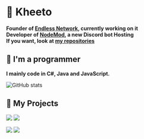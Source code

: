# 📌 Kheeto
<b>Founder of [Endless Network](https://github.com/Endless-Development), currently working on it</b><br>
<b>Developer of [NodeMod](https://github.com/NodeMod), a new Discord bot Hosting</b><br>
<b>If you want, look at [my repositories](https://github.com/Kheeto?tab=repositories)<br></b>

## 🔎 I'm a programmer
<b>I mainly code in C#, Java and JavaScript.</b>

![GitHub stats](https://github-readme-stats.vercel.app/api?username=Kheeto&theme=react&count_private=true&show_icons=true&cache_seconds=1800&hide=issues&hide_border=true&include_all_commits=true&disable_animations=true&hide_title=true)

## 📢 My Projects
[![](https://github-readme-stats.vercel.app/api/pin/?username=Kheeto&repo=EndlessBot-js-version&theme=react&hide_border=true)](https://github.com/Kheeto/EndlessBot-js-version)
[![](https://github-readme-stats.vercel.app/api/pin/?username=NodeMod&repo=API&theme=react&hide_border=true)](https://github.com/NodeMod/API)

[![](https://github-readme-stats.vercel.app/api/pin/?username=NodeMod&repo=NodeMod&theme=react&hide_border=true)](https://github.com/NodeMod/NodeMod)
[![](https://github-readme-stats.vercel.app/api/pin/?username=NodeMod&repo=NodeMod-List&theme=react&hide_border=true)](https://github.com/NodeMod/NodeMod-List)
